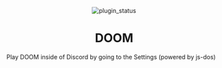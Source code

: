 <!--
	* This file was autogenerated, do not modify it directly
	* https://github.com/nexpid/RevengePlugins/blob/dev/scripts/build/modules/readmes.ts
-->

<div align="center">
<img alt="plugin_status" src="https://img.shields.io/badge/plugin_status-broken-ed8796?style=for-the-badge&labelColor=24273a" />
<br/>

</div>

<h1 align="center">
DOOM
</h1>

Play DOOM inside of Discord by going to the Settings (powered by js-dos)
